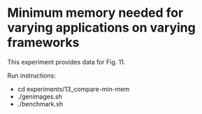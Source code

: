 # Minimum memory needed for varying applications on varying frameworks

This experiment provides data for Fig. 11.

Run instructions:
 - cd experiments/13_compare-min-mem
 - ./genimages.sh
 - ./benchmark.sh
